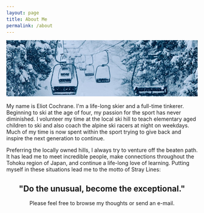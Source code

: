 ```yaml
---
layout: page
title: About Me
permalink: /about
---
```

![Photo from ski lift during heavy snow](/assets/img/aboutme/lift-banner.png)

My name is Eliot Cochrane. I'm a life-long skier and a full-time tinkerer. Beginning to ski at the age of four, my passion for the sport has never diminished. I volunteer my time at the local ski hill to teach elementary aged children to ski and also coach the alpine ski racers at night on weekdays. Much of my time is now spent within the sport trying to give back and inspire the next generation to continue.

Preferring the locally owned hills, I always try to venture off the beaten path. It has lead me to meet incredible people, make connections throughout the Tohoku region of Japan, and continue a life-long love of learning. Putting myself in these situations lead me to the motto of Stray Lines:

<center><h2>"Do the unusual, become the exceptional."</h2></center>

<center>Please feel free to browse my thoughts or send an e-mail.</center>